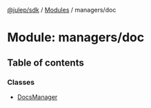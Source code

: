 [@julep/sdk](../README.md) / [Modules](../modules.md) / managers/doc

# Module: managers/doc

## Table of contents

### Classes

- [DocsManager](../classes/managers_doc.DocsManager.md)
